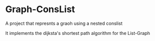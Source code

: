 # Graph-ConsList
A project that represnts a graoh using a nested conslist

It implements the dijksta's shortest path algorithm for the List-Graph
